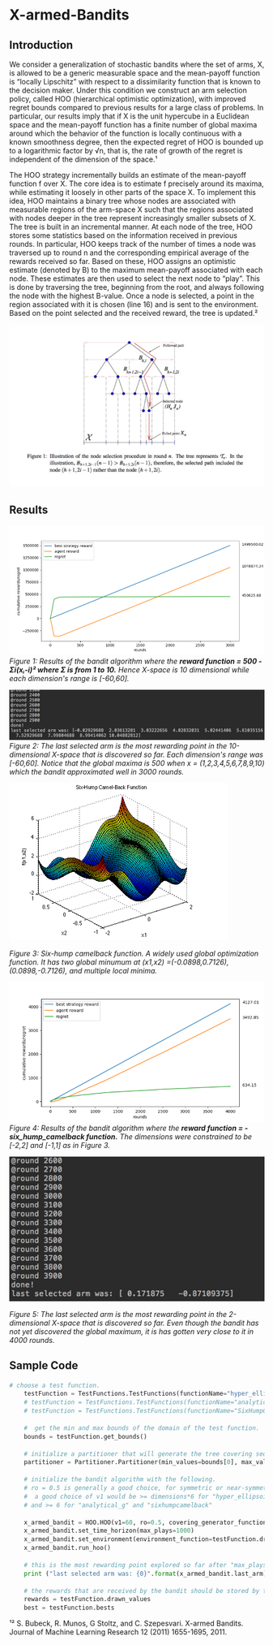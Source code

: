# X-armed-Bandits

## Introduction
We consider a generalization of stochastic bandits where the set of arms, X, is allowed to be a generic measurable space and
the mean-payoff function is “locally Lipschitz” with respect to a dissimilarity function that is known to the decision maker.
Under this condition we construct an arm selection policy, called HOO (hierarchical optimistic optimization), with improved
regret bounds compared to previous results for a large class of problems. In particular, our results imply that if X is the
unit hypercube in a Euclidean space and the mean-payoff function has a finite number of global maxima around which the
behavior of the function is locally continuous with a known smoothness degree, then the expected regret of HOO is bounded up
to a logarithmic factor by √n, that is, the rate of growth of the regret is independent of the dimension of the space.¹

The HOO strategy incrementally builds an estimate of the mean-payoff function f over X. The core idea is to estimate f
precisely around its maxima, while estimating it loosely in other parts of the space X. To implement this idea, HOO maintains
a binary tree whose nodes are associated with measurable regions of the arm-space X such that the regions associated with
nodes deeper in the tree represent increasingly smaller subsets of X. The tree is built in an incremental manner. At each node
of the tree, HOO stores some statistics based on the information received in previous rounds. In particular, HOO keeps track
of the number of times a node was traversed up to round n and the corresponding empirical average of the rewards received so
far. Based on these, HOO assigns an optimistic estimate (denoted by B) to the maximum mean-payoff associated with each node.
These estimates are then used to select the next node to “play”. This is done by traversing the tree, beginning from the root,
and always following the node with the highest B-value. Once a node is selected, a point in the region associated with it is
chosen (line 16) and is sent to the environment. Based on the point selected and the received reward, the tree is updated.²

![alt text](https://raw.githubusercontent.com/ardaegeunlu/X-armed-Bandits/master/Figures/hoo_tree.jpg)

## Results

![alt text](https://raw.githubusercontent.com/ardaegeunlu/X-armed-Bandits/master/Figures/hyper_ellipsoid.png)
*Figure 1: Results of the bandit algorithm where the **reward function = 500 - Σi(xᵢ-i)² where Σ is from 1 to 10.**
Hence X-space is 10 dimensional while each dimension's range is [-60,60].* 

![alt text](https://raw.githubusercontent.com/ardaegeunlu/X-armed-Bandits/master/Figures/hyper_ellipsoid.jpg)
*Figure 2: The last selected arm is the most rewarding point in the 10-dimensional X-space that is discovered so far.
Each dimension's range was [-60,60]. Notice that the global maxima is 500 when x = (1,2,3,4,5,6,7,8,9,10) which the bandit approximated well in 3000 rounds.*

![alt text](https://raw.githubusercontent.com/ardaegeunlu/X-armed-Bandits/master/Figures/camel6.png)

*Figure 3: Six-hump camelback function. A widely used global optimization function.
It has two global minumum at (x1,x2) =(-0.0898,0.7126), (0.0898,-0.7126), and multiple local minima.*

![alt text](https://raw.githubusercontent.com/ardaegeunlu/X-armed-Bandits/master/Figures/sixhumpcamelback.png)
*Figure 4: Results of the bandit algorithm where the **reward function = -six_hump_camelback function.** 
The dimensions were constrained to be [-2,2] and [-1,1] as in Figure 3.*

![alt text](https://raw.githubusercontent.com/ardaegeunlu/X-armed-Bandits/master/Figures/six_hump.jpg)

*Figure 5: The last selected arm is the most rewarding point in the 2-dimensional X-space that is discovered so far.
Even though the bandit has not yet discovered the global maximum, it is has gotten very close to it in 4000 rounds.*

## Sample Code

```python
# choose a test function.
    testFunction = TestFunctions.TestFunctions(functionName="hyper_ellipsoid", dimensions=10)
    # testFunction = TestFunctions.TestFunctions(functionName="analytical_g", g_params=np.array([0.1, 0.3, 1, 3, 10, 30, 90, 300]))
    # testFunction = TestFunctions.TestFunctions(functionName="SixHumpCamelback")

    #  get the min and max bounds of the domain of the test function.
    bounds = testFunction.get_bounds()

    # initialize a partitioner that will generate the tree covering sequence from the space-X defined by the above "bounds."
    partitioner = Partitioner.Partitioner(min_values=bounds[0], max_values=bounds[1])

    # initialize the bandit algorithm with the following.
    # ro = 0.5 is generally a good choice, for symmetric or near-symmetric X-spaces.
    #  a good choice of v1 would be >= dimensions*6 for "hyper_ellipsoid function",
    # and >= 6 for "analytical_g" and "sixhumpcamelback"

    x_armed_bandit = HOO.HOO(v1=60, ro=0.5, covering_generator_function=partitioner.halve_one_by_one)
    x_armed_bandit.set_time_horizon(max_plays=1000)
    x_armed_bandit.set_environment(environment_function=testFunction.draw_value)
    x_armed_bandit.run_hoo()

    # this is the most rewarding point explored so far after "max_plays" rounds.
    print ("last selected arm was: {0}".format(x_armed_bandit.last_arm))

    # the rewards that are received by the bandit should be stored by the environment, as well as the best-fixed strategy.
    rewards = testFunction.drawn_values
    best = testFunction.bests
```
¹² S. Bubeck, R. Munos, G Stoltz, and C. Szepesvari. X-armed Bandits. Journal of Machine Learning Research 12 (2011) 1655-1695, 2011.
